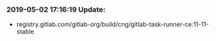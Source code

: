 ### 2019-05-02 17:16:19 Update:

- registry.gitlab.com/gitlab-org/build/cng/gitlab-task-runner-ce:11-11-stable
